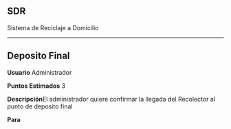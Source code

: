 ## SDR
Sistema de Reciclaje a Domicilio
___
## Deposito Final

**Usuario** Administrador

**Puntos Estimados** 3

**Descripción**El administrador quiere confirmar la llegada del Recolector al punto de deposito final

**Para**
